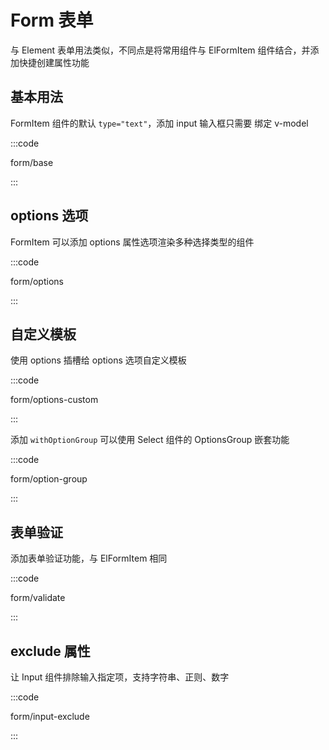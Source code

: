 # Form 表单

与 Element 表单用法类似，不同点是将常用组件与 ElFormItem 组件结合，并添加快捷创建属性功能

## 基本用法

FormItem 组件的默认 `type="text"`，添加 input 输入框只需要 绑定 v-model

:::code

form/base

:::

## options 选项

FormItem 可以添加 options 属性选项渲染多种选择类型的组件

:::code

form/options

:::

## 自定义模板

使用 options 插槽给 options 选项自定义模板

:::code

form/options-custom

:::

添加 `withOptionGroup` 可以使用 Select 组件的 OptionsGroup 嵌套功能

:::code

form/option-group

:::

## 表单验证

添加表单验证功能，与 ElFormItem 相同

:::code

form/validate

:::

## exclude 属性

让 Input 组件排除输入指定项，支持字符串、正则、数字

:::code

form/input-exclude

:::

<script lang="ts">
export default {
  name: 'DocsForm'
}
</script>

<script setup lang="ts">
import FormBase from 'docs/demo/form/base.vue'
import FormOptions from 'docs/demo/form/options.vue'
import FormValidate from 'docs/demo/form/validate.vue'
import FormRender from 'docs/demo/form/render.vue'
import FormOptionsCustom from 'docs/demo/form/options-custom.vue'
import FormOptionGroup from 'docs/demo/form/option-group.vue'
import FormInputExclude from 'docs/demo/form/input-exclude.vue'

</script>

<style>
.demo-form .el-form-item:last-child {
  margin-bottom: 0;
}
.demo-form .el-form {
  width: 460px;
}
.demo-form .el-select {
  width: 100%;
}
</style>